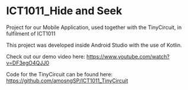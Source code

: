 # ICT1011_Hide and Seek
Project for our Mobile Application, used together with the TinyCircuit, in fulfilment of ICT1011

This project was developed inside Android Studio with the use of Kotlin.

Check out our demo video here: https://www.youtube.com/watch?v=DF3egO4QJJ0

Code for the TinyCircuit can be found here: https://github.com/amosngSP/ICT1011_TinyCircuit
